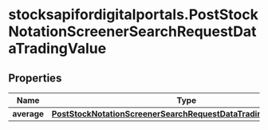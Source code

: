 # stocksapifordigitalportals.PostStockNotationScreenerSearchRequestDataTradingValue

## Properties

Name | Type | Description | Notes
------------ | ------------- | ------------- | -------------
**average** | [**PostStockNotationScreenerSearchRequestDataTradingValueAverage**](PostStockNotationScreenerSearchRequestDataTradingValueAverage.md) |  | [optional] 


